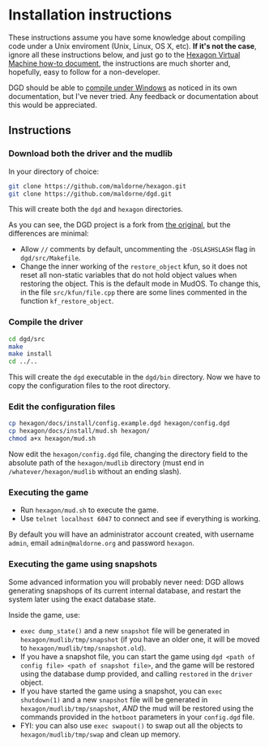 Installation instructions
=========================

These instructions assume you have some knowledge about compiling code under a Unix enviroment (Unix, Linux, OS X, etc). **If it's not the case**, ignore all these instructions below, and just go to the [Hexagon Virtual Machine how-to document](/docs/install/vm/readme.md), the instructions are much shorter and, hopefully, easy to follow for a non-developer.

DGD should be able to [compile under Windows](https://github.com/dworkin/dgd/tree/master/src/host/win32) as noticed in its own documentation, but I've never tried. Any feedback or documentation about this would be appreciated.

## Instructions

### Download both the driver and the mudlib

In your directory of choice:

```sh
git clone https://github.com/maldorne/hexagon.git
git clone https://github.com/maldorne/dgd.git
```

This will create both the `dgd` and `hexagon` directories.

As you can see, the DGD project is a fork from [the original](https://github.com/dworkin/dgd), but the differences are minimal:

  * Allow `//` comments by default, uncommenting the `-DSLASHSLASH` flag
    in `dgd/src/Makefile`.
  * Change the inner working of the `restore_object` kfun, so it
    does not reset all non-static variables that do not hold object
    values when restoring the object. This is the default mode in MudOS. To change this, 
    in the file `src/kfun/file.cpp` there are some lines commented in the function `kf_restore_object`.

### Compile the driver

```sh
cd dgd/src
make
make install
cd ../..
```

This will create the `dgd` executable in the `dgd/bin` directory. Now we have to copy the configuration files to the root directory.

### Edit the configuration files

```sh
cp hexagon/docs/install/config.example.dgd hexagon/config.dgd
cp hexagon/docs/install/mud.sh hexagon/
chmod a+x hexagon/mud.sh
```

Now edit the `hexagon/config.dgd` file, changing the directory field to the absolute path of the `hexagon/mudlib` directory (must end in `/whatever/hexagon/mudlib` without an ending slash).

### Executing the game

- Run `hexagon/mud.sh` to execute the game.
- Use `telnet localhost 6047` to connect and see if everything is working.

By default you will have an administrator account created, with username `admin`, email `admin@maldorne.org` and password `hexagon`.

### Executing the game using snapshots

Some advanced information you will probably never need: DGD allows generating snapshops of its current internal database, and restart the system later using the exact database state.

Inside the game, use:

 - `exec dump_state()` and a new `snapshot` file will be generated in `hexagon/mudlib/tmp/snapshot` (if you have an older one, it will be moved to `hexagon/mudlib/tmp/snapshot.old`).
 - If you have a snapshot file, you can start the game using `dgd <path of config file> <path of snapshot file>`, and the game will be restored using the database dump provided, and calling `restored` in the `driver` object.
 - If you have started the game using a snapshot, you can `exec shutdown(1)` and a new `snapshot` file will be generated in `hexagon/mudlib/tmp/snapshot`, _AND_ the mud will be restored using the commands provided in the `hotboot` parameters in your `config.dgd` file.
 - FYI: you can also use `exec swapout()` to swap out all the objects to `hexagon/mudlib/tmp/swap` and clean up memory.
